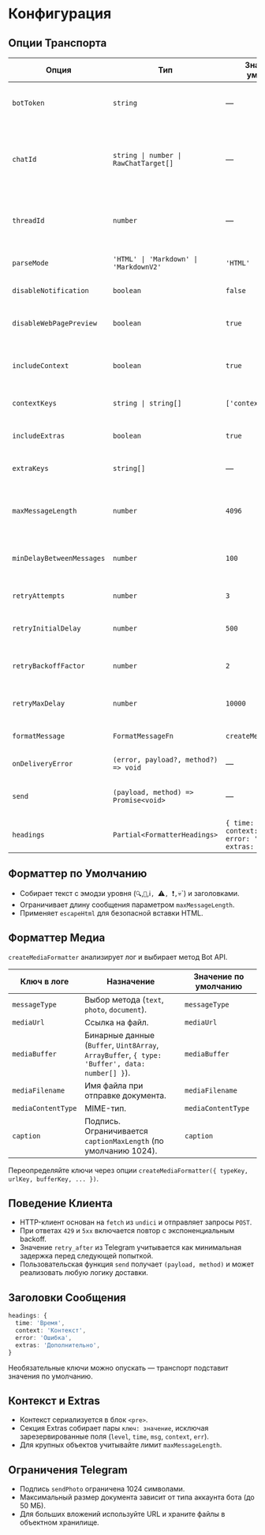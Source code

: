 ﻿# Конфигурация

## Опции Транспорта

| Опция                     | Тип                                    | Значение по умолчанию                                                    | Описание                                                                                            |
| ------------------------- | -------------------------------------- | ------------------------------------------------------------------------ | --------------------------------------------------------------------------------------------------- |
| `botToken`                | `string`                               | —                                                                        | Укажите токен Telegram-бота. Обязательная опция.                                                    |
| `chatId`                  | `string \| number \| RawChatTarget[]`  | —                                                                        | Определяет один или несколько целевых чатов. Поддерживает массивы и объекты `{ chatId, threadId }`. |
| `threadId`                | `number`                               | —                                                                        | Общая тема для всех сообщений. Значение переопределяется `target.threadId`.                         |
| `parseMode`               | `'HTML' \| 'Markdown' \| 'MarkdownV2'` | `'HTML'`                                                                 | Управляет форматированием текста сообщения.                                                         |
| `disableNotification`     | `boolean`                              | `false`                                                                  | Делает сообщения тихими.                                                                            |
| `disableWebPagePreview`   | `boolean`                              | `true`                                                                   | Отключает предпросмотр ссылок для `sendMessage`.                                                    |
| `includeContext`          | `boolean`                              | `true`                                                                   | Включает блок `Context` с пользовательскими данными.                                                |
| `contextKeys`             | `string \| string[]`                   | `['context', 'ctx']`                                                     | Задаёт ключи, из которых берётся контекст.                                                          |
| `includeExtras`           | `boolean`                              | `true`                                                                   | Добавляет блок `Extras` с прочими полями лога.                                                      |
| `extraKeys`               | `string[]`                             | —                                                                        | Ограничивает поля, попадающие в `Extras`.                                                           |
| `maxMessageLength`        | `number`                               | `4096`                                                                   | Максимальная длина текста. Для медиа учитывайте лимит подписи 1024 символа.                         |
| `minDelayBetweenMessages` | `number`                               | `100`                                                                    | Минимальная пауза (мс) между сообщениями для одного чата.                                           |
| `retryAttempts`           | `number`                               | `3`                                                                      | Количество попыток доставки, включая первую.                                                        |
| `retryInitialDelay`       | `number`                               | `500`                                                                    | Стартовая задержка (мс) перед повтором.                                                             |
| `retryBackoffFactor`      | `number`                               | `2`                                                                      | Множитель экспоненциального увеличения задержки.                                                    |
| `retryMaxDelay`           | `number`                               | `10000`                                                                  | Максимальная задержка (мс) между попытками.                                                         |
| `formatMessage`           | `FormatMessageFn`                      | `createMediaFormatter()`                                                 | Пользовательский форматтер сообщений.                                                               |
| `onDeliveryError`         | `(error, payload?, method?) => void`   | —                                                                        | Обработчик ошибок доставки.                                                                         |
| `send`                    | `(payload, method) => Promise<void>`   | —                                                                        | Пользовательская функция отправки вместо HTTP-клиента.                                              |
| `headings`                | `Partial<FormatterHeadings>`           | `{ time: 'Time', context: 'Context', error: 'Error', extras: 'Extras' }` | Переопределяет заголовки блоков форматтера.                                                         |

## Форматтер по Умолчанию

- Собирает текст с эмодзи уровня (`🔍`,`🐛`,ℹ️`, `⚠️`, `❗️`,`💀`) и заголовками.
- Ограничивает длину сообщения параметром `maxMessageLength`.
- Применяет `escapeHtml` для безопасной вставки HTML.

## Форматтер Медиа

`createMediaFormatter` анализирует лог и выбирает метод Bot API.

| Ключ в логе        | Назначение                                                                                     | Значение по умолчанию |
| ------------------ | ---------------------------------------------------------------------------------------------- | --------------------- |
| `messageType`      | Выбор метода (`text`, `photo`, `document`).                                                    | `messageType`         |
| `mediaUrl`         | Ссылка на файл.                                                                                | `mediaUrl`            |
| `mediaBuffer`      | Бинарные данные (`Buffer`, `Uint8Array`, `ArrayBuffer`, `{ type: 'Buffer', data: number[] }`). | `mediaBuffer`         |
| `mediaFilename`    | Имя файла при отправке документа.                                                              | `mediaFilename`       |
| `mediaContentType` | MIME-тип.                                                                                      | `mediaContentType`    |
| `caption`          | Подпись. Ограничивается `captionMaxLength` (по умолчанию 1024).                                | `caption`             |

Переопределяйте ключи через опции `createMediaFormatter({ typeKey, urlKey, bufferKey, ... })`.

## Поведение Клиента

- HTTP-клиент основан на `fetch` из `undici` и отправляет запросы `POST`.
- При ответах `429` и `5xx` включается повтор с экспоненциальным backoff.
- Значение `retry_after` из Telegram учитывается как минимальная задержка перед следующей попыткой.
- Пользовательская функция `send` получает `(payload, method)` и может реализовать любую логику доставки.

## Заголовки Сообщения

```ts
headings: {
  time: 'Время',
  context: 'Контекст',
  error: 'Ошибка',
  extras: 'Дополнительно',
}
```

Необязательные ключи можно опускать — транспорт подставит значения по умолчанию.

## Контекст и Extras

- Контекст сериализуется в блок `<pre>`.
- Секция Extras собирает пары `ключ: значение`, исключая зарезервированные поля (`level`, `time`, `msg`, `context`, `err`).
- Для крупных объектов учитывайте лимит `maxMessageLength`.

## Ограничения Telegram

- Подпись `sendPhoto` ограничена 1024 символами.
- Максимальный размер документа зависит от типа аккаунта бота (до 50 МБ).
- Для больших вложений используйте URL и храните файлы в объектном хранилище.
